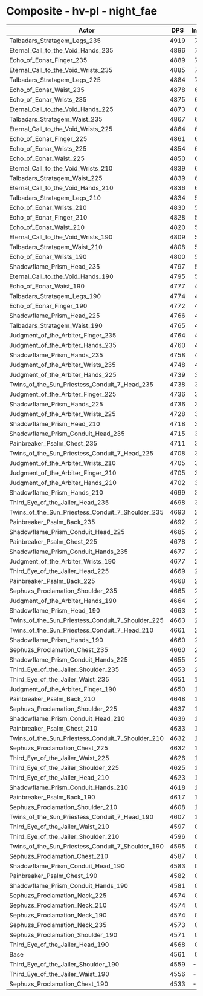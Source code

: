 # Composite - hv-pl - night_fae
| Actor | DPS | Increase |
|---|:---:|:---:|
|Talbadars_Stratagem_Legs_235|4919|7.86%|
|Eternal_Call_to_the_Void_Hands_235|4896|7.35%|
|Echo_of_Eonar_Finger_235|4889|7.21%|
|Eternal_Call_to_the_Void_Wrists_235|4885|7.10%|
|Talbadars_Stratagem_Legs_225|4884|7.08%|
|Echo_of_Eonar_Waist_235|4878|6.95%|
|Echo_of_Eonar_Wrists_235|4875|6.89%|
|Eternal_Call_to_the_Void_Hands_225|4873|6.85%|
|Talbadars_Stratagem_Waist_235|4867|6.73%|
|Eternal_Call_to_the_Void_Wrists_225|4864|6.65%|
|Echo_of_Eonar_Finger_225|4861|6.58%|
|Echo_of_Eonar_Wrists_225|4854|6.44%|
|Echo_of_Eonar_Waist_225|4850|6.36%|
|Eternal_Call_to_the_Void_Wrists_210|4839|6.11%|
|Talbadars_Stratagem_Waist_225|4839|6.11%|
|Eternal_Call_to_the_Void_Hands_210|4836|6.04%|
|Talbadars_Stratagem_Legs_210|4834|5.99%|
|Echo_of_Eonar_Wrists_210|4830|5.91%|
|Echo_of_Eonar_Finger_210|4828|5.85%|
|Echo_of_Eonar_Waist_210|4820|5.68%|
|Eternal_Call_to_the_Void_Wrists_190|4809|5.45%|
|Talbadars_Stratagem_Waist_210|4808|5.42%|
|Echo_of_Eonar_Wrists_190|4800|5.26%|
|Shadowflame_Prism_Head_235|4797|5.18%|
|Eternal_Call_to_the_Void_Hands_190|4795|5.15%|
|Echo_of_Eonar_Waist_190|4777|4.74%|
|Talbadars_Stratagem_Legs_190|4774|4.69%|
|Echo_of_Eonar_Finger_190|4772|4.64%|
|Shadowflame_Prism_Head_225|4766|4.49%|
|Talbadars_Stratagem_Waist_190|4765|4.49%|
|Judgment_of_the_Arbiter_Finger_235|4764|4.45%|
|Judgment_of_the_Arbiter_Hands_235|4760|4.38%|
|Shadowflame_Prism_Hands_235|4758|4.33%|
|Judgment_of_the_Arbiter_Wrists_235|4748|4.11%|
|Judgment_of_the_Arbiter_Hands_225|4739|3.91%|
|Twins_of_the_Sun_Priestess_Conduit_7_Head_235|4738|3.88%|
|Judgment_of_the_Arbiter_Finger_225|4736|3.85%|
|Shadowflame_Prism_Hands_225|4736|3.85%|
|Judgment_of_the_Arbiter_Wrists_225|4728|3.66%|
|Shadowflame_Prism_Head_210|4718|3.46%|
|Shadowflame_Prism_Conduit_Head_235|4715|3.38%|
|Painbreaker_Psalm_Chest_235|4711|3.29%|
|Twins_of_the_Sun_Priestess_Conduit_7_Head_225|4708|3.24%|
|Judgment_of_the_Arbiter_Wrists_210|4705|3.17%|
|Judgment_of_the_Arbiter_Finger_210|4705|3.16%|
|Judgment_of_the_Arbiter_Hands_210|4702|3.11%|
|Shadowflame_Prism_Hands_210|4699|3.04%|
|Third_Eye_of_the_Jailer_Head_235|4698|3.01%|
|Twins_of_the_Sun_Priestess_Conduit_7_Shoulder_235|4693|2.90%|
|Painbreaker_Psalm_Back_235|4692|2.88%|
|Shadowflame_Prism_Conduit_Head_225|4685|2.72%|
|Painbreaker_Psalm_Chest_225|4678|2.58%|
|Shadowflame_Prism_Conduit_Hands_235|4677|2.56%|
|Judgment_of_the_Arbiter_Wrists_190|4677|2.54%|
|Third_Eye_of_the_Jailer_Head_225|4669|2.38%|
|Painbreaker_Psalm_Back_225|4668|2.35%|
|Sephuzs_Proclamation_Shoulder_235|4665|2.28%|
|Judgment_of_the_Arbiter_Hands_190|4664|2.27%|
|Shadowflame_Prism_Head_190|4663|2.24%|
|Twins_of_the_Sun_Priestess_Conduit_7_Shoulder_225|4663|2.24%|
|Twins_of_the_Sun_Priestess_Conduit_7_Head_210|4661|2.19%|
|Shadowflame_Prism_Hands_190|4660|2.19%|
|Sephuzs_Proclamation_Chest_235|4660|2.19%|
|Shadowflame_Prism_Conduit_Hands_225|4655|2.07%|
|Third_Eye_of_the_Jailer_Shoulder_235|4653|2.02%|
|Third_Eye_of_the_Jailer_Waist_235|4651|1.99%|
|Judgment_of_the_Arbiter_Finger_190|4650|1.95%|
|Painbreaker_Psalm_Back_210|4648|1.91%|
|Sephuzs_Proclamation_Shoulder_225|4637|1.68%|
|Shadowflame_Prism_Conduit_Head_210|4636|1.65%|
|Painbreaker_Psalm_Chest_210|4633|1.59%|
|Twins_of_the_Sun_Priestess_Conduit_7_Shoulder_210|4632|1.57%|
|Sephuzs_Proclamation_Chest_225|4632|1.56%|
|Third_Eye_of_the_Jailer_Waist_225|4626|1.44%|
|Third_Eye_of_the_Jailer_Shoulder_225|4625|1.41%|
|Third_Eye_of_the_Jailer_Head_210|4623|1.36%|
|Shadowflame_Prism_Conduit_Hands_210|4618|1.26%|
|Painbreaker_Psalm_Back_190|4617|1.23%|
|Sephuzs_Proclamation_Shoulder_210|4608|1.04%|
|Twins_of_the_Sun_Priestess_Conduit_7_Head_190|4607|1.02%|
|Third_Eye_of_the_Jailer_Waist_210|4597|0.80%|
|Third_Eye_of_the_Jailer_Shoulder_210|4596|0.79%|
|Twins_of_the_Sun_Priestess_Conduit_7_Shoulder_190|4595|0.76%|
|Sephuzs_Proclamation_Chest_210|4587|0.57%|
|Shadowflame_Prism_Conduit_Head_190|4583|0.50%|
|Painbreaker_Psalm_Chest_190|4582|0.46%|
|Shadowflame_Prism_Conduit_Hands_190|4581|0.44%|
|Sephuzs_Proclamation_Neck_225|4574|0.30%|
|Sephuzs_Proclamation_Neck_210|4574|0.30%|
|Sephuzs_Proclamation_Neck_190|4574|0.29%|
|Sephuzs_Proclamation_Neck_235|4573|0.28%|
|Sephuzs_Proclamation_Shoulder_190|4571|0.22%|
|Third_Eye_of_the_Jailer_Head_190|4568|0.17%|
|Base|4561|0.00%|
|Third_Eye_of_the_Jailer_Shoulder_190|4559|-0.03%|
|Third_Eye_of_the_Jailer_Waist_190|4556|-0.11%|
|Sephuzs_Proclamation_Chest_190|4533|-0.60%|
